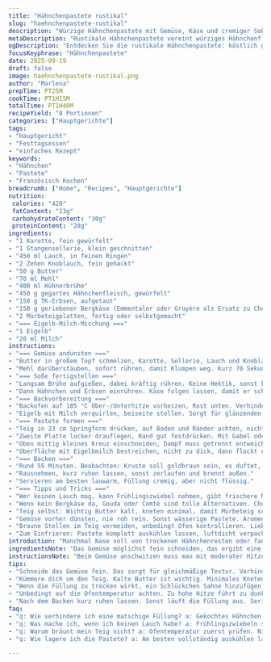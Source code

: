 ```yaml
---
title: "Hähnchenpastete rustikal"
slug: "haehnchenpastete-rustikal"
description: "Würzige Hähnchenpastete mit Gemüse, Käse und cremiger Soße. Karotte, Staudensellerie und Lauch werden in Butter sanft angeschwitzt, dann mit Hühnerbrühe abgelöscht. Mehl sorgt für Bindung. Gekochtes Hähnchen, Erbsen und etwas geriebener Bergkäse geben Substanz. Knuspriger Mürbeteig deckt alles ab, mit Eigelbmilch bestrichen für eine goldene Kruste. Langsames Schmoren im Ofen. Für bis zu 8 Personen. Klassiker mit kleinem Twist, frei von Nüssen. Ohne Em dash."
metaDescription: "Rustikale Hähnchenpastete vereint würziges Hähnchenfleisch, Gemüse, Käse und eine knusprige Kruste. Ein herzhaftes Gericht für gesellige Runden."
ogDescription: "Entdecken Sie die rustikale Hähnchenpastete: köstlich gefüllt mit Gemüse und Bergkäse. Ein Genuss für bis zu 8 Personen."
focusKeyphrase: "Hähnchenpastete"
date: 2025-09-19
draft: false
image: haehnchenpastete-rustikal.png
author: "Marlena"
prepTime: PT25M
cookTime: PT1H15M
totalTime: PT1H40M
recipeYield: "8 Portionen"
categories: ["Hauptgerichte"]
tags:
- "Hauptgericht"
- "Festtagsessen"
- "einfaches Rezept"
keywords:
- "Hähnchen"
- "Pastete"
- "Französisch Kochen"
breadcrumb: ["Home", "Recipes", "Hauptgerichte"]
nutrition: 
 calories: "420"
 fatContent: "23g"
 carbohydrateContent: "30g"
 proteinContent: "28g"
ingredients:
- "1 Karotte, fein gewürfelt"
- "1 Stangensellerie, klein geschnitten"
- "450 ml Lauch, in feinen Ringen"
- "2 Zehen Knoblauch, fein gehackt"
- "50 g Butter"
- "70 ml Mehl"
- "400 ml Hühnerbrühe"
- "450 g gegartes Hähnchenfleisch, gewürfelt"
- "150 g TK-Erbsen, aufgetaut"
- "150 g geriebener Bergkäse (Emmentaler oder Gruyère als Ersatz zu Cheddar)"
- "2 Mürbeteigplatten, fertig oder selbstgemacht"
- "=== Eigelb-Milch-Mischung ==="
- "1 Eigelb"
- "20 ml Milch"
instructions:
- "=== Gemüse andünsten ==="
- "Butter in großem Topf schmelzen, Karotte, Sellerie, Lauch und Knoblauch dazu. Mittlere Hitze, langsam aber sicher, damit nichts anbrennt. Rund 6 Minuten, bis alles weich, aber nicht matschig. Wichtig: Salz und Pfeffer früh dazugeben, hebt Aromen."
- "Mehl darüberstäuben, sofort rühren, damit Klumpen weg. Kurz 70 Sekunden rösten, Duft ändert sich, sanfte Bräune zeigt Erfolg."
- "=== Soße fertigstellen ==="
- "Langsam Brühe aufgießen, dabei kräftig rühren. Keine Hektik, sonst klebt es. Aufkochen, Blubberblasen zeigen den Wechsel. Hitze reduzieren, abdecken. 6 Minuten sachte köcheln, Eindicken sichtbar, nicht zu flüssig lassen."
- "Dann Hähnchen und Erbsen einrühren. Käse folgen lassen, damit er schmilzt und bindet. Abschmecken, oft fehlt Salz oder Pfeffer - nie blind vertrauen. Leicht abkühlen, sonst Teig matschig."
- "=== Backvorbereitung ==="
- "Backofen auf 185 °C Ober-/Unterhitze vorheizen, Rost unten. Verhindert verbrannte Kruste oder weiche Unterseite."
- "Eigelb mit Milch verquirlen, beiseite stellen. Sorgt für glänzenden, knackigen Deckel."
- "=== Pastete formen ==="
- "Teig in 23 cm Springform drücken, auf Boden und Ränder achten, nicht zu dünn. Füllung einfüllen, verteilen, nicht zu hoch, sonst läuft es über."
- "Zweite Platte locker drauflegen, Rand gut festdrücken. Mit Gabel oder Finger fixieren – hier keine Kompromisse, sonst öffnet sich beim Backen."
- "Oben mittig kleines Kreuz einschneiden, Dampf muss getrennt entweichen, sonst matscht alles."
- "Oberfläche mit Eigelbmilch bestreichen, nicht zu dick, dann flockt es."
- "=== Backen ==="
- "Rund 55 Minuten. Beobachten: Kruste soll goldbraun sein, es duftet, dabei nicht dunkel oder schwarz. Falls Seiten zu schnell braun, Rand abdecken oder Folie benutzen."
- "Rausnehmen, kurz ruhen lassen, sonst zerlaufen und brennt außen."
- "Servieren am besten lauwarm, Füllung cremig, aber nicht flüssig."
- "=== Tipps und Tricks ==="
- "Wer keinen Lauch mag, kann Frühlingszwiebel nehmen, gibt frischere Note. Bei Trockenheit der Füllung hilft ein schlückchen Sahne oder mehr Brühe."
- "Wenn kein Bergkäse da, Gouda oder Comté sind tolle Alternativen. Cheddar zu kräftig für manche, dieser milde Käse sorgt eher für Schmelz."
- "Teig selbst: Wichtig Butter kalt, kneten minimal, damit Mürbeteig schön blättert. Fertigteig spart Zeit, aber passt genau auf die Größe."
- "Gemüse vorher dünsten, nie roh rein. Sonst wässerige Pastete. Aromentipp: Kurz vor Ende eine Prise Muskat oder etwas Senf geben."
- "Braune Stellen im Teig vermeiden, unbedingt Ofen kontrollieren. Lieber kurze Intervalle, damit Verbrennung früh auffällt."
- "Zum Einfrieren: Pastete komplett auskühlen lassen, luftdicht verpacken. Im Ofen direkt zurück auf 160 °C, so läuft Füllung nicht aus."
introduction: "Manchmal Nase voll von trockenen Hähnchenresten oder fade Aufläufen. Da komme ich mit einer rustikalen Pastete um die Ecke, die alles umhaut. Gemüse angeschwitzt, so richtig mit Butter und Knoblauch, das entfaltet Aromen wie kein Dauergaren. Die Mehl-Butter-Mischung bringt Struktur, nicht zu dick, nicht zu dünn - genau richtig, wenn man Augen und Gefühl fürs Blubbern hat. Das Huhn muss übrigens vom Vortag sein, besser kalt aus der Kästen, so wird die Füllung nicht zu wässrig. Bergkäse sorgt für dieses gewisse Etwas, das dann während des Backens schmilzt und verbindet."
ingredientsNote: "Das Gemüse möglichst fein schneiden, das ergibt eine gleichmäßige Textur und verhindert große Stücke, die sonst beim Essen abfallen. Lauch kann durch Frühlingszwiebeln ersetzt werden, für eine frischere Note. Butter in guter Qualität nehmen, gibt mehr Aroma und bessere Bräunung. Beim Mehl etwas variieren hat kaum Auswirkungen, aber Universalmehl ist mein Favorit. Statt TK-Erbsen kann auch frischer Erbsenschoten genutzt werden, dann nur kurz blanchieren. Käse ersetze ich oft durch Gruyère, der ist gleichmäßig schmelzend und hat eine nussige Note. Fertigteig aus dem Kühlregal ist machbar, aber auf Temperatur und Feuchtigkeit achten, sonst reißt er schnell. Eigelbmilch zum Bestreichen verleiht ein schönes Glänzen und verhindert ein Aufplatzen im Ofen. Milchanteil etwas höher als im Original, so wird der Teig geschmeidiger."
instructionsNote: "Beim Gemüse anschwitzen muss man mit moderater Hitze arbeiten, sonst brennt der Knoblauch zu schnell an und wird bitter. Rühren nach dem Mehl-Staub einstreuen sollte zügig erfolgen, sonst entstehen Klümpchen. Hühnerbrühe ist ideal frisch, aber auch aus dem Glas klappt es. Die Soße langsam zum Kochen bringen und unbedingt gelegentlich rühren, dann merkt man, wenn sie dick genug wird. Die Kombination mit Erbsen und Käse bringt nicht nur Geschmack, sondern auch Texturvariationen - mehr Käse macht es sämiger. Nach dem Füllen bitte nicht sofort in den Ofen, Teig braucht Zimmertemperatur, sonst wird er zäh. Die Naht muss fest sein; ich drücke sie mit der Gabel und schiebe dazwischen nochmal Ränder nach innen. Während des Backens beobachte ich Farbe der Kruste im Ofenfenster, das sagt mehr als +/- Minuten. Einen Dampflochart am Deckel nicht vergessen, verhindert, dass Pastete beim Backen aufplatzt und matschig wird. Gekühlt lagern oder einfrieren empfiehlt sich, das verbessert oft den Geschmack der Füllung."
tips:
- "Schneide das Gemüse fein. Das sorgt für gleichmäßige Textur. Verhindert große Stücke beim Essen, die abfallen. Diese Methode hat sich bewährt. Frühzeitiges Würzen verstärkt die Aromen."
- "Kümmere dich um den Teig. Kalte Butter ist wichtig. Minimales Kneten ist der Schlüssel. Der Mürbeteig muss blättrig werden. Fertigteig muss auf Größe und Feuchtigkeit geachtet werden, sonst reißt er."
- "Wenn die Füllung zu trocken wirkt, ein Schlückchen Sahne hinzufügen. Hilft weiter. Manchmal ist die Brühe nicht genug. Die Erbsen und der Käse bieten Textur. Mehr Käse für mehr Geschmack."
- "Unbedingt auf die Ofentemperatur achten. Zu hohe Hitze führt zu dunkler Kruste. Lieber die Kruste im Blick behalten. Goldbraun ist Ideal. Bei zu schneller Bräunung Folie verwenden."
- "Nach dem Backen kurz ruhen lassen. Sonst läuft die Füllung aus. Seriviere sie lauwarm. Nimm dir Zeit beim Anrichten. Füllung muss cremig sein, aber nicht flüssig."
faq:
- "q: Wie verhindere ich eine matschige Füllung? a: Gekochtes Hähnchen vom Vortag verwenden. Kalt aus der Kühlung gibt die beste Konsistenz. Füllung nicht sofort in den Ofen stellen, Zimmertemperatur ist wichtig."
- "q: Was mache ich, wenn ich keinen Lauch habe? a: Frühlingszwiebeln sind eine gute Alternative. Sie geben Frische. Auch Porree oder sogar Fenchel kann ich empfehlen, kommt auf den Geschmack an."
- "q: Warum bräunt mein Teig nicht? a: Ofentemperatur zuerst prüfen. Niedrigere Temperatur, aber langsamer backen. Achte darauf, dass die Kruste gleichmäßig braun wird, sonst könnte die Hitze nicht stimmen."
- "q: Wie lagere ich die Pastete? a: Am besten vollständig auskühlen lassen. Luftdicht verpacken und einfrieren möglich. Vor dem Verzehr im Ofen bei 160 °C aufwärmen, so bleibt die Füllung intakt."

---
```

